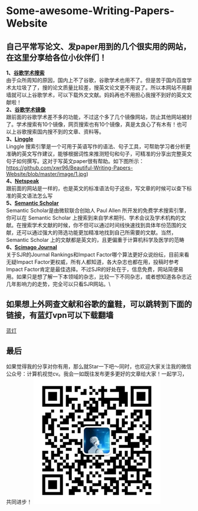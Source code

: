 # Some-awesome-Writing-Papers-Website
## 自己平常写论文、发paper用到的几个很实用的网站，在这里分享给各位小伙伴们！
**1、[谷歌学术搜索](https://scholar.glgoo.org/?utm_source=wechat_session&utm_medium=social&utm_oi=675276281281646592&from=singlemessage)**\
由于众所周知的原因，国内上不了谷歌，谷歌学术也用不了。但是苦于国内百度学术太垃圾了了，搜的论文质量比较差，搜英文论文更不用说了。所以本网站不用翻墙就可以上谷歌学术，可以下载外文文献。妈妈再也不用担心我搜不到好的英文文献啦！\
**2、[谷歌学术镜像](http://ac.scmor.com/?utm_source=wechat_session&utm_medium=social&utm_oi=675276281281646592&from=singlemessage)**\
跟前面的谷歌学术差不多的功能，不过这个多了几个镜像网站，防止其他网站被封了。学术搜索有10个镜像，网页搜索也有10个镜像，真是太良心了有木有！也可以上谷歌搜索国内搜不到的文章、资料等。\
**3、[Linggle](https://linggle.com)**\
Linggle 搜索引擎是一个可用于英语写作的语法、句子工具，可帮助学习者分析更准确的英文写作建议，能够根据词性来推测短句和句子，可精准的分享出完整英文句子如何撰写。这对于写英文paper很有帮助。如下图所示：\
https://github.com/xwr96/Beautiful-Writing-Papers-Website/blob/master/image/1.jpg)\
**4、[Netspeak](https://netspeak.org)**\
跟前面的网站是一样的，也是英文的标准语法句子这些，写文章的时候可以查下标准的英文语法怎么写\
**5、[Semantic Scholar](https://www.semanticscholar.org)**\
Semantic Scholar是由微软联合创始人 Paul Allen 所开发的免费学术搜索引擎，你可以在 Semantic Scholar 上搜索到来自学术期刊、学术会议及学术机构的文献。在搜索学术文献的时候，你不但可以通过时间线快速找到具体年份范围的文献，还可以通过强大的筛选功能更加精准地找到自己所需要的文献。当然，Semantic Scholar 上的文献都是英文的，且更偏重于计算机科学及医学的范畴\
**6、[Scimago Journal](https://www.scimagojr.com/index.php)**\
关于SJR的Journal Rankings和Impact Factor哪个算法更好众说纷纭，目前来看无疑Impact Factor更权威，所有人都知道，各大杂志也都在用，投稿时参考Impact Factor肯定是最佳选择。不过SJR的好处在于，信息免费，网站简便易用。如果只是想了解一下本领域的杂志，比较一下不同杂志，或者想知道各杂志近几年影响力的走势，完全可以只看SJR网站。\

## 如果想上外网查文献和谷歌的童鞋，可以跳转到下面的链接，有蓝灯vpn可以下载翻墙
[蓝灯](https://github.com/xwr96/lantern)

## 最后
如果觉得我的分享对你有用，那么就Star一下吧～同时，也欢迎大家关注我的微信公众号：计算机视觉cv。我会一如既往发布更多更好的文章给大家！一起学习，共同进步！
![](https://github.com/xwr96/Beautiful-Writing-Papers-Website/blob/master/image/微信公众号.jpg)
